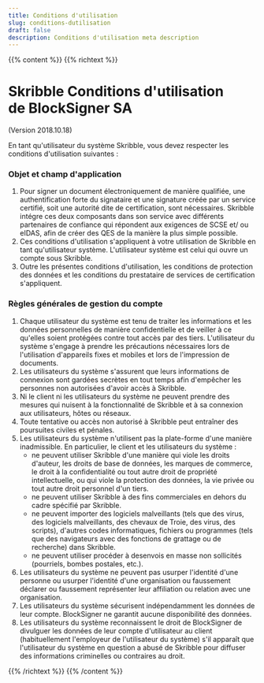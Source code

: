 ```yaml
---
title: Conditions d'utilisation
slug: conditions-dutilisation
draft: false
description: Conditions d'utilisation meta description
---
```


{{% content %}}
{{% richtext %}}
# Skribble Conditions d'utilisation<br>de BlockSigner SA
(Version 2018.10.18)

En tant qu'utilisateur du système Skribble, vous devez respecter les conditions d'utilisation suivantes :

### Objet et champ d'application
<ol>
  <li>Pour signer un document électroniquement de manière qualifiée, une authentification forte du signataire et une           signature créée par un service certifié, soit une autorité dite de certification, sont nécessaires. Skribble intégre       ces deux composants dans son service avec différents partenaires de confiance qui répondent aux exigences de SCSE et/      ou eIDAS, afin de créer des QES de la manière la plus simple possible.</li>
  <li>Ces conditions d'utilisation s'appliquent à votre utilisation de Skribble en tant qu'utilisateur système.                L'utilisateur système est celui qui ouvre un compte sous Skribble.</li>
  <li>Outre les présentes conditions d'utilisation, les conditions de protection des données et les conditions du              prestataire de services de certification s'appliquent.</li>
</ol>

### Règles générales de gestion du compte
<ol>
  <li>Chaque utilisateur du système est tenu de traiter les informations et les données personnelles de manière confidentielle et de veiller à ce qu'elles soient protégées contre tout accès par des tiers. L'utilisateur du système s'engage à prendre les précautions nécessaires lors de l'utilisation d'appareils fixes et mobiles et lors de l'impression de documents.</li>
  <li>Les utilisateurs du système s'assurent que leurs informations de connexion sont gardées secrètes en tout temps afin d'empêcher les personnes non autorisées d'avoir accès à Skribble.</li>
  <li>Ni le client ni les utilisateurs du système ne peuvent prendre des mesures qui nuisent à la fonctionnalité de Skribble et à sa connexion aux utilisateurs, hôtes ou réseaux.</li>
  <li>Toute tentative ou accès non autorisé à Skribble peut entraîner des poursuites civiles et pénales.
</li>
  <li>Les utilisateurs du système n'utilisent pas la plate-forme d'une manière inadmissible. En particulier, le client et les utilisateurs du système :
      <ul>
        <li>ne peuvent utiliser Skribble d'une manière qui viole les droits d'auteur, les droits de base de données, les   marques de commerce, le droit à la confidentialité ou tout autre droit de propriété intellectuelle, ou qui viole la protection des données, la vie privée ou tout autre droit personnel d'un tiers.</li>
        <li>ne peuvent utiliser Skribble à des fins commerciales en dehors du cadre spécifié par Skribble.</li>
        <li>ne peuvent importer des logiciels malveillants (tels que des virus, des logiciels malveillants, des chevaux de Troie, des virus, des scripts), d'autres codes informatiques, fichiers ou programmes (tels que des navigateurs avec des fonctions de grattage ou de recherche) dans Skribble.</li>
        <li>ne peuvent utiliser procéder à desenvois en masse non sollicités (pourriels, bombes postales, etc.).</li>
      </ul>
    </li>
    <li>Les utilisateurs du système ne peuvent pas usurper l'identité d'une personne ou usurper l'identité d'une organisation ou faussement déclarer ou faussement représenter leur affiliation ou relation avec une organisation.</li>
    <li>Les utilisateurs du système sécurisent indépendamment les données de leur compte. BlockSigner ne garantit aucune disponibilité des données.</li>
    <li>Les utilisateurs du système reconnaissent le droit de BlockSigner de divulguer les données de leur compte d'utilisateur au client (habituellement l'employeur de l'utilisateur du système) s'il apparaît que l'utilisateur du système en question a abusé de Skribble pour diffuser des informations criminelles ou contraires au droit.</li>
</ol>
{{% /richtext %}}
{{% /content %}}